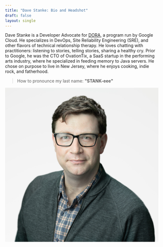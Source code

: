 ```yaml
---
title: "Dave Stanke: Bio and Headshot"
draft: false
layout: single
---
```


Dave Stanke is a Developer Advocate for [DORA](https://dora.dev), a program run by Google Cloud. He specializes in DevOps, Site Reliability Engineering (SRE), and other flavors of technical relationship therapy. He loves chatting with practitioners: listening to stories, telling stories, sharing a healthy cry. Prior to Google, he was the CTO of OvationTix, a SaaS startup in the performing arts industry, where he specialized in feeding memory to Java servers. He chose on purpose to live in New Jersey, where he enjoys cooking, indie rock, and fatherhood.

> How to pronounce my last name: **"STANK-eee"**

[![Dave Stanke headshot](davestanke-headshot.png)](davestanke-headshot.png)
